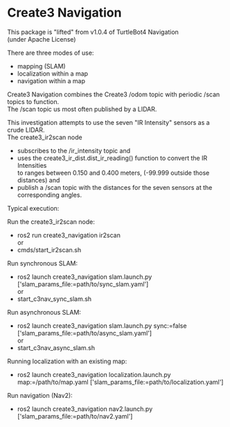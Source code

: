 # Create3 Navigation

This package is "lifted" from v1.0.4 of TurtleBot4 Navigation  
(under Apache License) 

There are three modes of use:  
- mapping (SLAM)  
- localization within a map  
- navigation within a map  

Create3 Navigation combines the Create3 /odom topic with periodic /scan topics to function.  
The /scan topic us most often published by a LIDAR.  

This investigation attempts to use the seven "IR Intensity" sensors as a crude LIDAR.  
The create3_ir2scan node  
- subscribes to the /ir_intensity topic and  
- uses the create3_ir_dist.dist_ir_reading() function to convert the IR Intensities   
  to ranges between 0.150 and 0.400 meters, (-99.999 outside those distances) and  
- publish a /scan topic with the distances for the seven sensors at the corresponding angles.


Typical execution:

Run the create3_ir2scan node:  
- ros2 run create3_navigation ir2scan  
or  
- cmds/start_ir2scan.sh  

Run synchronous SLAM:  
- ros2 launch create3_navigation slam.launch.py ['slam_params_file:=path/to/sync_slam.yaml']  
or  
- start_c3nav_sync_slam.sh  

Run asynchronous SLAM:  
- ros2 launch create3_navigation slam.launch.py sync:=false ['slam_params_file:=path/to/async_slam.yaml']  
or  
- start_c3nav_async_slam.sh  

Running localization with an existing map:  
- ros2 launch create3_navigation localization.launch.py map:=/path/to/map.yaml ['slam_params_file:=path/to/localization.yaml']  

Run navigation (Nav2):  
- ros2 launch create3_navigation nav2.launch.py ['slam_params_file:=path/to/nav2.yaml']  


